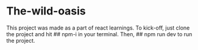 # The-wild-oasis

This project was made as a part of react learnings.
To kick-off, just clone the project and hit ## npm-i in your terminal.
Then, ## npm run dev to run the project.
